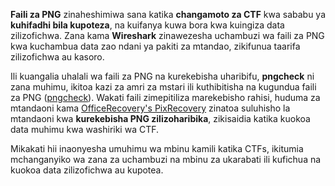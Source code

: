 **Faili za PNG** zinaheshimiwa sana katika **changamoto za CTF** kwa sababu ya **kuhifadhi bila kupoteza**, na kuifanya kuwa bora kwa kuingiza data zilizofichwa. Zana kama **Wireshark** zinawezesha uchambuzi wa faili za PNG kwa kuchambua data zao ndani ya pakiti za mtandao, zikifunua taarifa zilizofichwa au kasoro.

Ili kuangalia uhalali wa faili za PNG na kurekebisha uharibifu, **pngcheck** ni zana muhimu, ikitoa kazi za amri za mstari ili kuthibitisha na kugundua faili za PNG ([pngcheck](http://libpng.org/pub/png/apps/pngcheck.html)). Wakati faili zimepitiliza marekebisho rahisi, huduma za mtandaoni kama [OfficeRecovery's PixRecovery](https://online.officerecovery.com/pixrecovery/) zinatoa suluhisho la mtandaoni kwa **kurekebisha PNG zilizoharibika**, zikisaidia katika kuokoa data muhimu kwa washiriki wa CTF.

Mikakati hii inaonyesha umuhimu wa mbinu kamili katika CTFs, ikitumia mchanganyiko wa zana za uchambuzi na mbinu za ukarabati ili kufichua na kuokoa data zilizofichwa au kupotea.
